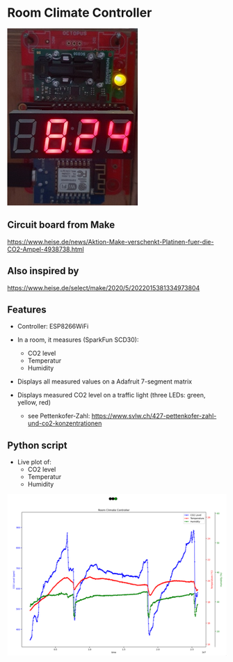 # Room Climate Controller
![picture of assembled room climate controller](https://github.com/schefels/room-climate-controller/blob/main/room-climate-controller.jpg?raw=true)

## Circuit board from Make
https://www.heise.de/news/Aktion-Make-verschenkt-Platinen-fuer-die-CO2-Ampel-4938738.html

## Also inspired by
https://www.heise.de/select/make/2020/5/2022015381334973804

## Features
* Controller: ESP8266WiFi

* In a room, it measures (SparkFun SCD30):
  - CO2 level
  - Temperatur
  - Humidity

* Displays all measured values on a Adafruit 7-segment matrix
* Displays measured CO2 level on a traffic light (three LEDs: green, yellow, red)
  - see Pettenkofer-Zahl: https://www.svlw.ch/427-pettenkofer-zahl-und-co2-konzentrationen

## Python script
* Live plot of:
  - CO2 level
  - Temperatur
  - Humidity

![Time plot of the Python script](https://github.com/schefels/room-climate-controller/blob/main/time-plot.png?raw=true)
